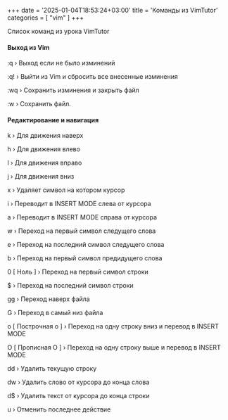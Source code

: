 +++
date = '2025-01-04T18:53:24+03:00'
title = 'Команды из VimTutor'
categories = [ "vim" ]
+++

Список команд из урока VimTutor

#### Выход из Vim 

:q &rsaquo; Выход если не было изминений 

:q! &rsaquo; Выйти из Vim и сбросить все внесенные изминения

:wq &rsaquo; Сохранить изминения и закрыть файл

:w &rsaquo; Сохранить файл.

#### Редактирование и навигация

k &rsaquo; Для движения наверх

h &rsaquo; Для движения влево 

l &rsaquo; Для движения вправо

j &rsaquo; Для движения вниз

х &rsaquo; Удаляет символ на котором курсор

i &rsaquo; Переводит в INSERT MODE слева от курсора

a &rsaquo; Переводит в INSERT MODE справа от курсора

w &rsaquo; Переход на первый символ следущего слова

e &rsaquo; Переход на последний символ следущего слова

b &rsaquo; Переход на первый символ предидущего слова

0 [ Ноль ]  &rsaquo; Переход на первый символ строки

$ &rsaquo; Переход на последний символ строки

gg &rsaquo; Переход наверх файла

G &rsaquo; Переход в самый низ файла

o [ Построчная о ]  &rsaquo; Переход на одну строку вниз и 
перевод в INSERT MODE

O [ Прописная O ]  &rsaquo; Переход на одну строку выше и
перевод в INSERT MODE

dd &rsaquo; Удалить текущую строку

dw &rsaquo; Удалить слово от курсора до конца слова

d$ &rsaquo; Удалить текст от курсора до конца строки

u &rsaquo;  Отменить последнее действие

